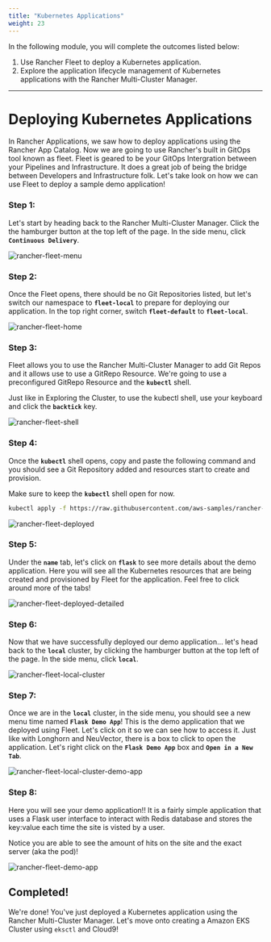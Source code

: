 ```yaml
---
title: "Kubernetes Applications"
weight: 23
---
```


In the following module, you will complete the outcomes listed below:

1. Use Rancher Fleet to deploy a Kubernetes application.
2. Explore the application lifecycle management of Kubernetes applications with the Rancher Multi-Cluster Manager.

---


# Deploying Kubernetes Applications

In Rancher Applications, we saw how to deploy applications using the Rancher App Catalog. Now we are going to use Rancher's built in GitOps tool known as fleet. Fleet is geared to be your GitOps Intergration between your Pipelines and Infrastructure. It does a great job of being the bridge between Developers and Infrastructure folk. Let's take look on how we can use Fleet to deploy a sample demo application!

### Step 1:

Let's start by heading back to the Rancher Multi-Cluster Manager. Click the the hamburger button at the top left of the page. In the side menu, click **`Continuous Delivery`**.

![rancher-fleet-menu](/static/images/content/23-fleet-menu.png)

### Step 2:

Once the Fleet opens, there should be no Git Repositories listed, but let's switch our namespace to **`fleet-local`** to prepare for deploying our application. In the top right corner, switch **`fleet-default`** to **`fleet-local`**.

![rancher-fleet-home](/static/images/content/23-fleet-home.png)

### Step 3:

Fleet allows you to use the Rancher Multi-Cluster Manager to add Git Repos and it allows use to use a GitRepo Resource. We're going to use a preconfigured GitRepo Resource and the **`kubectl`** shell.


Just like in Exploring the Cluster, to use the kubectl shell, use your keyboard and click the **`backtick`** key.

![rancher-fleet-shell](/static/images/content/23-fleet-shell.png)

### Step 4:

Once the **`kubectl`** shell opens, copy and paste the following command and you should see a Git Repository added and resources start to create and provision. 

Make sure to keep the **`kubectl`** shell open for now.

```bash
kubectl apply -f https://raw.githubusercontent.com/aws-samples/rancher-on-aws-workshop/main/static/fleet/fleet-local.yaml
```

![rancher-fleet-deployed](/static/images/content/23-fleet-deployed.png)

### Step 5:

Under the **`name`** tab, let's click on **`flask`** to see more details about the demo application. Here you will see all the Kubernetes resources that are being created and provisioned by Fleet for the application. Feel free to click around more of the tabs!

![rancher-fleet-deployed-detailed](/static/images/content/23-fleet-deployed-detailed.png)

### Step 6:

Now that we have successfully deployed our demo application... let's head back to the **`local`** cluster, by clicking the hamburger button at the top left of the page. In the side menu, click **`local`**.

![rancher-fleet-local-cluster](/static/images/content/23-fleet-local-cluster.png)

### Step 7:

Once we are in the **`local`** cluster, in the side menu, you should see a new menu time named **`Flask Demo App`**! This is the demo application that we deployed using Fleet. Let's click on it so we can see how to access it. Just like with Longhorn and NeuVector, there is a box to click to open the application. Let's right click on the **`Flask Demo App`** box and **`Open in a New Tab`**.

![rancher-fleet-local-cluster-demo-app](/static/images/content/23-fleet-local-cluster-demo-app.png)

### Step 8:

Here you will see your demo application!! It is a fairly simple application that uses a Flask user interface to interact with Redis database and stores the key:value each time the site is visted by a user. 

Notice you are able to see the amount of hits on the site and the exact server (aka the pod)!

![rancher-fleet-demo-app](/static/images/content/23-fleet-demo-app.png)

## Completed!

We're done! You've just deployed a Kubernetes application using the Rancher Multi-Cluster Manager. Let's move onto creating a Amazon EKS Cluster using `eksctl` and Cloud9!